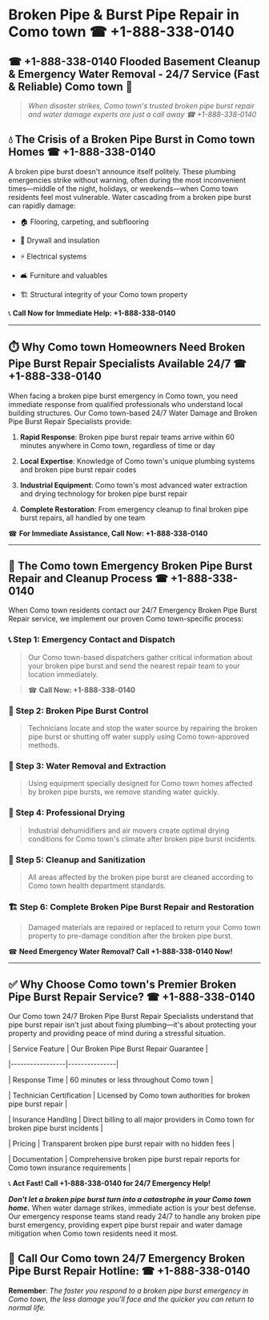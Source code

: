 # Broken Pipe & Burst Pipe Repair in Como town ☎ +1-888-338-0140  
## ☎ +1-888-338-0140 Flooded Basement Cleanup & Emergency Water Removal - 24/7 Service (Fast & Reliable) Como town 🚨  

> *When disaster strikes, Como town's trusted broken pipe burst repair and water damage experts are just a call away ☎ +1-888-338-0140*  

## 💧 The Crisis of a Broken Pipe Burst in Como town Homes ☎ +1-888-338-0140  

A broken pipe burst doesn't announce itself politely. These plumbing emergencies strike without warning, often during the most inconvenient times—middle of the night, holidays, or weekends—when Como town residents feel most vulnerable. Water cascading from a broken pipe burst can rapidly damage:  

* 🏠 Flooring, carpeting, and subflooring  
* 🧱 Drywall and insulation  
* ⚡ Electrical systems  
* 🛋️ Furniture and valuables  
* 🏗️ Structural integrity of your Como town property  

📞 **Call Now for Immediate Help: +1-888-338-0140**  

---  

## ⏱️ Why Como town Homeowners Need Broken Pipe Burst Repair Specialists Available 24/7 ☎ +1-888-338-0140  

When facing a broken pipe burst emergency in Como town, you need immediate response from qualified professionals who understand local building structures. Our Como town-based 24/7 Water Damage and Broken Pipe Burst Repair Specialists provide:  

1. **Rapid Response**: Broken pipe burst repair teams arrive within 60 minutes anywhere in Como town, regardless of time or day  
2. **Local Expertise**: Knowledge of Como town's unique plumbing systems and broken pipe burst repair codes  
3. **Industrial Equipment**: Como town's most advanced water extraction and drying technology for broken pipe burst repair  
4. **Complete Restoration**: From emergency cleanup to final broken pipe burst repairs, all handled by one team  

☎ **For Immediate Assistance, Call Now: +1-888-338-0140**  

---  

## 🔧 The Como town Emergency Broken Pipe Burst Repair and Cleanup Process ☎ +1-888-338-0140  

When Como town residents contact our 24/7 Emergency Broken Pipe Burst Repair service, we implement our proven Como town-specific process:  

### 📞 Step 1: Emergency Contact and Dispatch  
> Our Como town-based dispatchers gather critical information about your broken pipe burst and send the nearest repair team to your location immediately.  
> ☎ **Call Now: +1-888-338-0140**  

### 🚿 Step 2: Broken Pipe Burst Control  
> Technicians locate and stop the water source by repairing the broken pipe burst or shutting off water supply using Como town-approved methods.  

### 🌊 Step 3: Water Removal and Extraction  
> Using equipment specially designed for Como town homes affected by broken pipe bursts, we remove standing water quickly.  

### 💨 Step 4: Professional Drying  
> Industrial dehumidifiers and air movers create optimal drying conditions for Como town's climate after broken pipe burst incidents.  

### 🧼 Step 5: Cleanup and Sanitization  
> All areas affected by the broken pipe burst are cleaned according to Como town health department standards.  

### 🏗️ Step 6: Complete Broken Pipe Burst Repair and Restoration  
> Damaged materials are repaired or replaced to return your Como town property to pre-damage condition after the broken pipe burst.  

☎ **Need Emergency Water Removal? Call +1-888-338-0140 Now!**  

---  

## ✅ Why Choose Como town's Premier Broken Pipe Burst Repair Service? ☎ +1-888-338-0140  

Our Como town 24/7 Broken Pipe Burst Repair Specialists understand that pipe burst repair isn't just about fixing plumbing—it's about protecting your property and providing peace of mind during a stressful situation.  

| Service Feature | Our Broken Pipe Burst Repair Guarantee |  
|-----------------|---------------|  
| Response Time | 60 minutes or less throughout Como town |  
| Technician Certification | Licensed by Como town authorities for broken pipe burst repair |  
| Insurance Handling | Direct billing to all major providers in Como town for broken pipe burst incidents |  
| Pricing | Transparent broken pipe burst repair with no hidden fees |  
| Documentation | Comprehensive broken pipe burst repair reports for Como town insurance requirements |  

📞 **Act Fast! Call +1-888-338-0140 for 24/7 Emergency Help!**  

***Don't let a broken pipe burst turn into a catastrophe in your Como town home.*** When water damage strikes, immediate action is your best defense. Our emergency response teams stand ready 24/7 to handle any broken pipe burst emergency, providing expert pipe burst repair and water damage mitigation when Como town residents need it most.  

## 📱 Call Our Como town 24/7 Emergency Broken Pipe Burst Repair Hotline: ☎ +1-888-338-0140  

**Remember**: *The faster you respond to a broken pipe burst emergency in Como town, the less damage you'll face and the quicker you can return to normal life.*